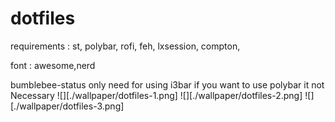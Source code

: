 # dotfiles
requirements : 
    st,
    polybar,
    rofi,
    feh,
    lxsession,
    compton,
    
    
 
 font : awesome,nerd
  
 bumblebee-status only need for using i3bar if you want to use polybar it not Necessary
 ![][./wallpaper/dotfiles-1.png]
 ![][./wallpaper/dotfiles-2.png]
 ![][./wallpaper/dotfiles-3.png]
